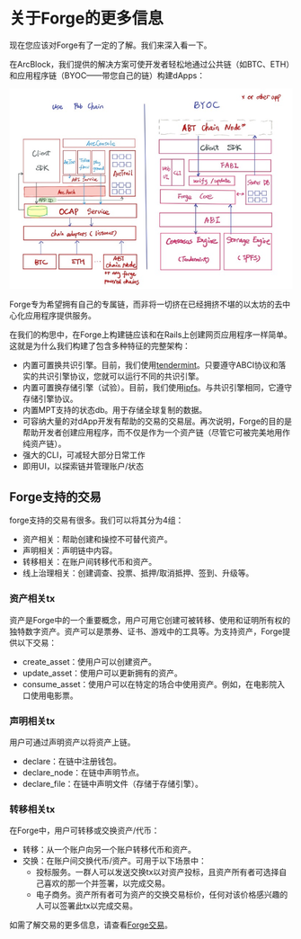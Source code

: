   # 关于Forge的更多信息

现在您应该对Forge有了一定的了解。我们来深入看一下。

在ArcBlock，我们提供的解决方案可使开发者轻松地通过公共链（如BTC、ETH）和应用程序链（BYOC——带您自己的链）构建dApps：

![BYOC](../../assets/images/forge_byoc.jpg)

Forge专为希望拥有自己的专属链，而非将一切挤在已经拥挤不堪的以太坊的去中心化应用程序提供服务。

在我们的构思中，在Forge上构建链应该和在Rails上创建网页应用程序一样简单。这就是为什么我们构建了包含多种特征的完整架构：

* 内置可置换共识引擎。目前，我们使用[tendermint](https://tendermint.com/docs/)。只要遵守ABCI协议和落实的共识引擎协议，您就可以运行不同的共识引擎。
* 内置可置换存储引擎（试验）。目前，我们使用[ipfs](https://ipfs.io/)。与共识引擎相同，它遵守存储引擎协议。
* 内置MPT支持的状态db。用于存储全球复制的数据。
* 可容纳大量的对dApp开发有帮助的交易的交易层。再次说明，Forge的目的是帮助开发者创建应用程序，而不仅是作为一个资产链（尽管它可被完美地用作纯资产链）。
* 强大的CLI，可减轻大部分日常工作
* 即用UI，以探索链并管理账户/状态


## Forge支持的交易

forge支持的交易有很多。我们可以将其分为4组：

* 资产相关：帮助创建和操控不可替代资产。
* 声明相关：声明链中内容。
* 转移相关：在账户间转移代币和资产。
* 线上治理相关：创建调查、投票、抵押/取消抵押、签到、升级等。

### 资产相关tx

资产是Forge中的一个重要概念，用户可用它创建可被转移、使用和证明所有权的独特数字资产。资产可以是票券、证书、游戏中的工具等。为支持资产，Forge提供以下交易：

* create_asset：使用户可以创建资产。
* update_asset：使用户可以更新拥有的资产。
* consume_asset：使用户可以在特定的场合中使用资产。例如，在电影院入口使用电影票。

### 声明相关tx

用户可通过声明资产以将资产上链。

* declare：在链中注册钱包。
* declare_node：在链中声明节点。
* declare_file：在链中声明文件（存储于存储引擎）。

### 转移相关tx

在Forge中，用户可转移或交换资产/代币：

* 转移：从一个账户向另一个账户转移代币和资产。
* 交换：在账户间交换代币/资产。可用于以下场景中：
  * 投标服务。一群人可以发送交换tx以对资产投标，且资产所有者可选择自己喜欢的那一个并签署，以完成交易。
  * 电子商务。资产所有者可为资产的交换交易标价，任何对该价格感兴趣的人可以签署此tx以完成交易。

如需了解交易的更多信息，请查看[Forge交易](../txs)。
<!--stackedit_data:
eyJoaXN0b3J5IjpbLTE2MzYwOTk1MDgsLTYwNTMwMzczNywxOT
c3NTQ4NDQ0LC03OTY2MDk2MjcsLTY4MzIzNDI0XX0=
-->